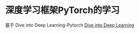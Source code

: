 # 深度学习框架PyTorch的学习
基于 Dive into Deep Learning-Pytorch
[Dive into Deep Learning](https://tangshusen.me/Dive-into-DL-PyTorch/#/)